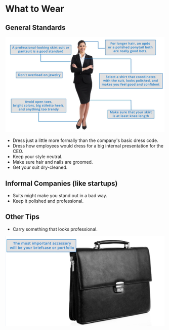 # What to Wear

## General Standards

![](<../../../.gitbook/assets/CleanShot 2021-10-04 at 11.12.27.png>)

* Dress just a little more formally than the company's basic dress code.
* Dress how employees would dress for a big internal presentation for the CEO.
* Keep your style neutral.
* Make sure hair and nails are groomed.
* Get your suit dry-cleaned.&#x20;

## Informal Companies (like startups)

* Suits might make you stand out in a bad way.
* Keep it polished and professional.

## Other Tips

* Carry something that looks professional.

![](<../../../.gitbook/assets/CleanShot 2021-10-04 at 11.13.29.png>)

